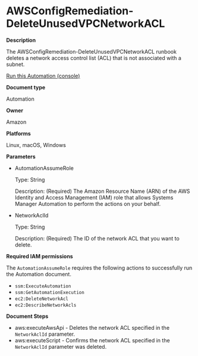 # AWSConfigRemediation\-DeleteUnusedVPCNetworkACL<a name="automation-aws-delete-vpc-nacl"></a>

**Description**

The AWSConfigRemediation\-DeleteUnusedVPCNetworkACL runbook deletes a network access control list \(ACL\) that is not associated with a subnet\.

[Run this Automation \(console\)](https://console.aws.amazon.com/systems-manager/automation/execute/AWSConfigRemediation-DeleteUnusedVPCNetworkACL)

**Document type**

Automation

**Owner**

Amazon

**Platforms**

Linux, macOS, Windows

**Parameters**
+ AutomationAssumeRole

  Type: String

  Description: \(Required\) The Amazon Resource Name \(ARN\) of the AWS Identity and Access Management \(IAM\) role that allows Systems Manager Automation to perform the actions on your behalf\.
+ NetworkAclId

  Type: String

  Description: \(Required\) The ID of the network ACL that you want to delete\.

**Required IAM permissions**

The `AutomationAssumeRole` requires the following actions to successfully run the Automation document\.
+ `ssm:ExecuteAutomation`
+ `ssm:GetAutomationExecution`
+ `ec2:DeleteNetworkAcl`
+ `ec2:DescribeNetworkAcls`

**Document Steps**
+ aws:executeAwsApi \- Deletes the network ACL specified in the `NetworkAclId` parameter\.
+ aws:executeScript \- Confirms the network ACL specified in the `NetworkAclId` parameter was deleted\.